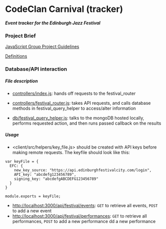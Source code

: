 # CodeClan Carnival (tracker)

**_Event tracker for the Edinburgh Jazz Festival_**

### Project Brief

[JavaScript Group Project Guidelines](briefs/JavaScript%20Group%20Project%20Guidelines.md)

[Definitions](briefs/definitions.md)

### Database/API interaction

##### File description

-   [controllers/index.js](controllers/index.js): hands off requests to the festival_router

-   [controllers/festival_router.js](controllers/festival_router.js): takes API requests, and calls database methods in festival_query_helper to access/alter information
-   [db/festival_query_helper.js](db/festival_query_helper.js): talks to the mongoDB hosted locally, performs requested action, and then runs passed callback on the results

##### Usage

-   &lt;client/src/helpers/key_file.js> should be created with API keys before making remote requests. The keyfile should look like this:

```jsonString
var keyFile = {
  EFC: {
    new_key_source: "https://api.edinburghfestivalcity.com/login",
    API_key: "abcdefg123456789",
    signing_key: "abcdefgABCDEFG123456789"
  }
}

module.exports = keyFile;
```

-   <http://localhost:3000/api/festival/events>: `GET` to retrieve all events, `POST` to add a new event
-   <http://localhost:3000/api/festival/performances>: `GET` to retrieve all performances, `POST` to add a new performance
    dd a new performance
